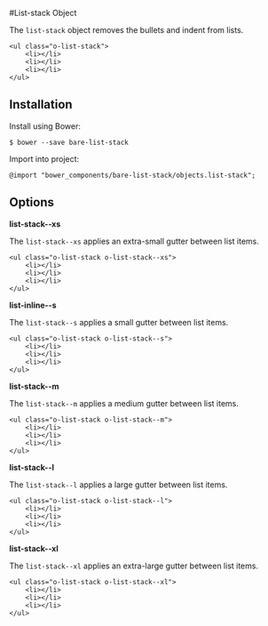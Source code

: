 #List-stack Object

The `list-stack` object removes the bullets and indent from lists.

	<ul class="o-list-stack">
		<li></li>
		<li></li>
		<li></li>
	</ul>

## Installation

Install using Bower:

	$ bower --save bare-list-stack

Import into project:

	@import "bower_components/bare-list-stack/objects.list-stack";


## Options

**list-stack--xs**

The `list-stack--xs` applies an extra-small gutter between list items.

	<ul class="o-list-stack o-list-stack--xs">
		<li></li>
		<li></li>
		<li></li>
	</ul>
	
**list-inline--s**

The `list-stack--s` applies a small gutter between list items.

	<ul class="o-list-stack o-list-stack--s">
		<li></li>
		<li></li>
		<li></li>
	</ul>
	
**list-stack--m**

The `list-stack--m` applies a medium gutter between list items.

	<ul class="o-list-stack o-list-stack--m">
		<li></li>
		<li></li>
		<li></li>
	</ul>	
	
**list-stack--l**

The `list-stack--l` applies a large gutter between list items.

	<ul class="o-list-stack o-list-stack--l">
		<li></li>
		<li></li>
		<li></li>
	</ul>	
	
**list-stack--xl**

The `list-stack--xl` applies an extra-large gutter between list items.

	<ul class="o-list-stack o-list-stack--xl">
		<li></li>
		<li></li>
		<li></li>
	</ul>	
